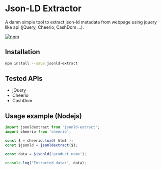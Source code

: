 # Json-LD Extractor

A damn simple tool to extract json-ld metadata from webpage using jquery like api (jQuery, Cheerio, CashDom ...).

[![npm](https://img.shields.io/npm/v/jsonld-extract)](https://www.npmjs.com/package/jsonld-extract)

## Installation

```bash
npm install --save jsonld-extract
```

## Tested APIs

* jQuery
* Cheerio
* CashDom

## Usage example (Nodejs)

```javascript
import jsonldextract from 'jsonld-extract';
import cheerio from 'cheerio';

const $ = cheerio.load( html );
const $jsonld = jsonldextract($);

const data = $jsonld('product.name');

console.log('Extracted data:', data);
```
